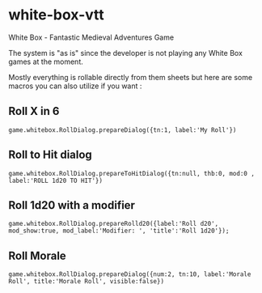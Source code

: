 # white-box-vtt
White Box - Fantastic Medieval Adventures Game

The system is "as is" since the developer is not playing any White Box games at the moment.

Mostly everything is rollable directly from them sheets but here are some macros you can also utilize if you want :

## Roll X in 6
```game.whitebox.RollDialog.prepareDialog({tn:1, label:'My Roll'})```

## Roll to Hit dialog
```game.whitebox.RollDialog.prepareToHitDialog({tn:null, thb:0, mod:0 , label:'ROLL 1d20 TO HIT'})```

## Roll 1d20 with a modifier
```game.whitebox.RollDialog.prepareRolld20({label:'Roll d20', mod_show:true, mod_label:'Modifier: ', 'title':'Roll 1d20'});```

## Roll Morale
```game.whitebox.RollDialog.prepareDialog({num:2, tn:10, label:'Morale Roll', title:'Morale Roll', visible:false})```
